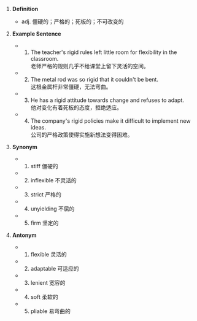 1. **Definition**
    
    - adj. 僵硬的；严格的；死板的；不可改变的
2. **Example Sentence**
    
    - 1. The teacher's rigid rules left little room for flexibility in the classroom.  
            老师严格的规则几乎不给课堂上留下灵活的空间。
    - 2. The metal rod was so rigid that it couldn't be bent.  
            这根金属杆非常僵硬，无法弯曲。
    - 3. He has a rigid attitude towards change and refuses to adapt.  
            他对变化有着死板的态度，拒绝适应。
    - 4. The company's rigid policies make it difficult to implement new ideas.  
            公司的严格政策使得实施新想法变得困难。
3. **Synonym**
    
    - 1. stiff 僵硬的
    - 2. inflexible 不灵活的
    - 3. strict 严格的
    - 4. unyielding 不屈的
    - 5. firm 坚定的
4. **Antonym**
    
    - 1. flexible 灵活的
    - 2. adaptable 可适应的
    - 3. lenient 宽容的
    - 4. soft 柔软的
    - 5. pliable 易弯曲的